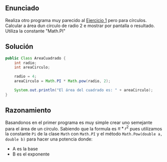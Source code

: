 ## Enunciado

Realiza otro programa muy parecido al [Ejercicio 1](./Ejercicio%201.md) pero para círculos. Calcular a área dun círculo de radio 2 e mostrar por pantalla o resultado. Utiliza la constante "Math.PI"

## Solución

```java
public Class AreaCuadrado {
    int radio;
    int areaCirculo;

    radio = 4;
    areaCirculo = Math.PI * Math.pow(radio, 2); 

    System.out.println("El área del cuadrado es: " + areaCirculo);
}
```

## Razonamiento

Basandonos en el primer programa es muy simple crear uno semejante para el área de un círculo. Sabiendo que la formula es $\pi * r^2$ pues utilizamos la constante `Pi` de la clase `Math` con `Math.PI` y el método `Math.Pow(double a, double b)` para hacer una potencia donde:

- A es la base
- B es el exponente
